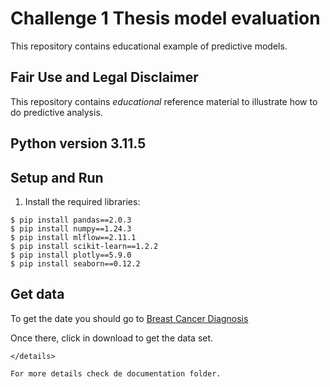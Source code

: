# Challenge 1 Thesis model evaluation

This repository contains educational example of predictive models.  

## Fair Use and Legal Disclaimer

This repository contains _educational_ reference material to illustrate how to do predictive analysis.

## Python version 3.11.5


## Setup and Run

1. Install the required libraries:

```shell
$ pip install pandas==2.0.3
$ pip install numpy==1.24.3
$ pip install mlflow==2.11.1
$ pip install scikit-learn==1.2.2
$ pip install plotly==5.9.0
$ pip install seaborn==0.12.2
```

## Get data

To get the date you should go to [Breast Cancer Diagnosis](https://www.kaggle.com/datasets/uciml/breast-cancer-wisconsin-data)

Once there, click in download to get the data set.

```
</details> 

For more details check de documentation folder.
